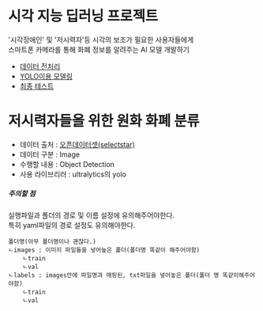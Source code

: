 
# 시각 지능 딥러닝 프로젝트  
'시각장애인' 및 '저시력자'등 시각의 보조가 필요한 사용자들에게  
스마트폰 카메라를 통해 화폐 정보를 알려주는 AI 모델 개발하기  
- [데이터 전처리](./DataProcessing.ipynb)  
- [YOLO이용 모델링](./modeling.ipynb)  
- [최종 테스트](./Test.ipynb)  
# 저시력자들을 위한 원화 화폐 분류  
- 데이터 출처 : [오픈데이터셋(selectstar)](https://open.selectstar.ai/ko/?page_id=5844)  
- 데이터 구분 : Image  
- 수행할 내용 : Object Detection  
- 사용 라이브리러 : ultralytics의 yolo

##### 주의할 점
실행파일과 폴더의 경로 및 이름 설정에 유의해주어야한다.  
특히 yaml파일의 경로 설정도 유의해야한다.  
```
폴더명(아무 폴더명이나 괜찮다.)  
ㄴimages : 이미지 파일들을 넣어높은 폴더(폴더명 똑같이 해주어야함)  
    ㄴtrain  
    ㄴval  
ㄴlabels : images안에 파일명과 매핑된, txt파일을 넣어놓은 폴더(폴더 명 똑같이해주어야함)  
    ㄴtrain   
    ㄴval  
```